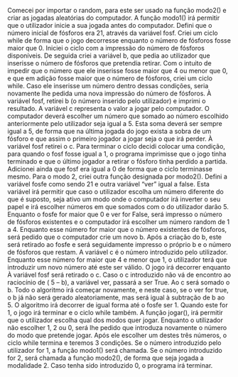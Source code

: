 Comecei por importar o random, para este ser usado na função modo2() e criar as jogadas aleatórias do computador. 
A função modo1() irá permitir que o utilizador inicie a sua jogada antes do computador. Defini que o número inicial de fósforos era 21, através da variável fosf. 
Criei um ciclo while de forma que o jogo decorresse enquanto o número de fósforos fosse maior que 0. Iniciei o ciclo com a impressão do número de fósforos disponíveis. De seguida criei a variável b, que pedia ao utilizador que inserisse o número de fósforos que pretendia retirar. Com o intuito de impedir que o número que ele inserisse fosse maior que 4 ou menor que 0, e que em adição fosse maior que o número de fósforos, criei um ciclo while. Caso ele inserisse um número dentro dessas condições, seria novamente lhe pedida uma nova impressão do número de fósforos. 
À variável fosf, retirei b (o número inserido pelo utilizador) e imprimi o resultado.
A variável c representa o valor a jogar pelo computador. O computador deverá escolher um número que somado ao número escolhido anteriormente pelo utilizador seja igual a 5. Esta soma deverá ser sempre igual a 5, de forma que na última jogada do jogo exista a sobra de um fósforo e que assim o primeiro jogador a jogar seja o que irá perder. 
À variável fosf retirei o c.
Para terminar o ciclo decidi colocar uma condição, para quando o fosf fosse igual a 1, o programa imprimisse que o jogo tinha terminado e que o último jogador a retirar o fósforo tinha perdido a partida. Adicionei ainda que fosf era igual a 0 de forma que o ciclo terminasse mesmo.
Para o modo 2, criei outra função designada por modo2(). 
Defini a variável fosfe como sendo 21 e outra variável “ver” igual a false. Esta variável irá permitir que caso o utilizador escolha um número diferente do que é suposto, seja ativo um modo onde o computador irá inverter o seu papel e irá escolher números em que somados com o do utilizador darão 5. 
Enquanto o fosfe for maior que 0 e ver for False, será impresso o número de fósforos existentes e o computador irá escolher um número random de 1 a 4. Enquanto esse número for maior que o número existentes de fósforos, será pedido que o computador crie um novo b. 
Após a criação do b, este será retirado ao fosfe e será seguidamente impresso o próprio b e o número de fósforos que restam. 
A variável c é o número introduzido pelo utilizador. Enquanto esse número for maior que 4 e menor que 1, o utilizador terá que introduzir um novo número até este ser válido. 
O jogo irá decorrer enquanto 
À variável fosf será retirado o c. Caso o c introduzido não vá de encontro ao raciocínio de ( 5 – b),  a variável ver, passará a ser True.
Ao c será somado o b.
Todo o algoritmo irá começar novamente, e neste caso, se o ver for true, o b já não será gerado aleatoriamente, mas será igual à subtração de b ao 5. O algoritmo irá decorrer de igual forma até o fosfe ser 1. Quando este for 1, o jogo irá terminar e o ciclo while também.
A função jogar(), irá permitir que o utilizador escolha qual dos modos quer jogar. 
Enquanto o utilizador não escolher 1, 2 ou 0, será lhe pedido que introduza novamente o número do modo que pretende jogar. Após ele escolher um destes três números, o ciclo while termina e teremos 3 condições. Se o número introduzido pelo utilizador for 1, a função modo1() será chamada. Se o número introduzido for 2, será chamada a função modo2(), de forma que seja jogada a modalidade 2. Caso tenha sido introduzido 0, o programa irá terminar.
